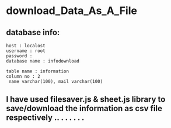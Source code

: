 # download_Data_As_A_File

## database info:
    host : localost
    username : root
    password : 
    database name : infodownload
    
    table name : information
    column no : 2
     name varchar(100), mail varchar(100)
## I have used filesaver.js & sheet.js library to save/download the information as csv file respectively .. . . . . . .

